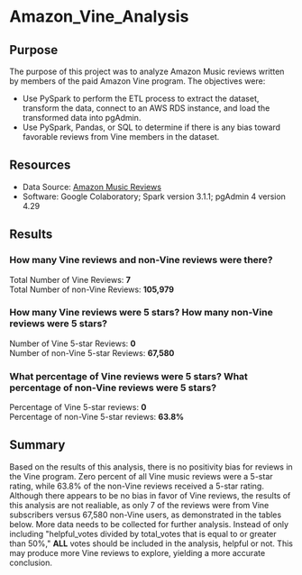 # Amazon_Vine_Analysis

## Purpose
The purpose of this project was to analyze Amazon Music reviews written by members of the paid Amazon Vine program. The objectives were:
- Use PySpark to perform the ETL process to extract the dataset, transform the data, connect to an AWS RDS instance, and load the transformed data into pgAdmin. 
- Use PySpark, Pandas, or SQL to determine if there is any bias toward favorable reviews from Vine members in the dataset.

## Resources
- Data Source: [Amazon Music Reviews](https://s3.amazonaws.com/amazon-reviews-pds/tsv/amazon_reviews_us_Music_v1_00.tsv.gz)
- Software: Google Colaboratory; Spark version 3.1.1; pgAdmin 4 version 4.29

## Results
### How many Vine reviews and non-Vine reviews were there?
Total Number of Vine Reviews: <b>7</b>
<br>
Total Number of non-Vine Reviews: <b>105,979</b>

### How many Vine reviews were 5 stars? How many non-Vine reviews were 5 stars?
Number of Vine 5-star Reviews: <b>0</b>
<br>
Number of non-Vine 5-star Reviews: <b>67,580</b>

### What percentage of Vine reviews were 5 stars? What percentage of non-Vine reviews were 5 stars?
Percentage of Vine 5-star reviews: <b>0</b>
<br>
Percentage of non-Vine 5-star reviews: <b>63.8%</b>

## Summary
Based on the results of this analysis, there is no positivity bias for reviews in the Vine program. Zero percent of all Vine music reviews were a 5-star rating, while 63.8% of the non-Vine reviews received a 5-star rating. Although there appears to be no bias in favor of Vine reviews, the results of this analysis are not realiable, as only 7 of the reviews were from Vine subscribers versus 67,580 non-Vine users, as demonstrated in the tables below. More data needs to be collected for further analysis. Instead of only including "helpful_votes divided by total_votes that is equal to or greater than 50%," <b>ALL</b> votes should be included in the analysis, helpful or not. This may produce more Vine reviews to explore, yielding a more accurate conclusion.
<br>
####
